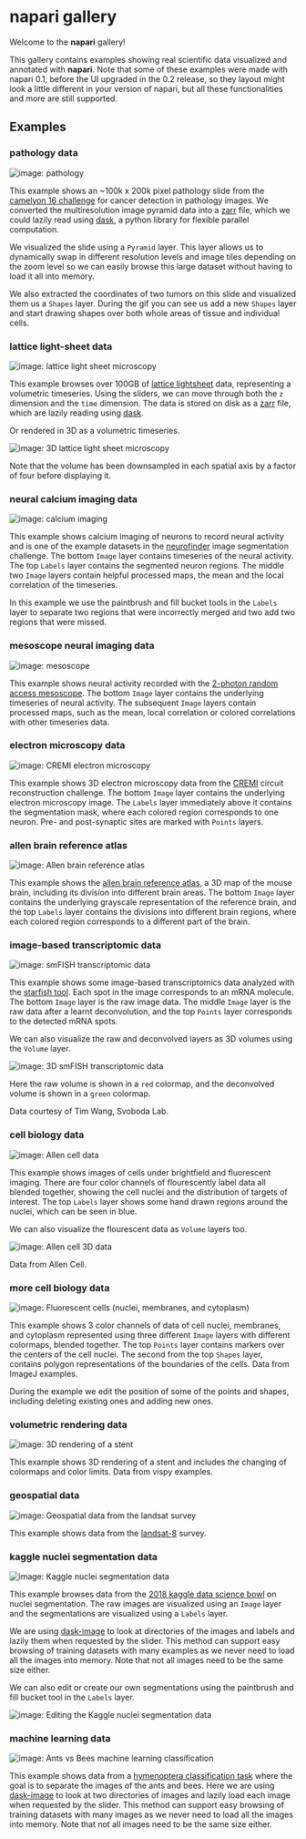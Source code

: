 # napari gallery

Welcome to the **napari** gallery!

This gallery contains examples showing real scientific data visualized and annotated with **napari**.
Note that some of these examples were made with napari 0.1,
before the UI upgraded in the 0.2 release,
so they layout might look a little different in your version of napari,
but all these functionalities and more are still supported.

## Examples

### pathology data

![image: pathology](./assets/gallery/pathology.gif)

This example shows an ~100k x 200k pixel pathology slide from the [camelyon 16 challenge](https://camelyon17.grand-challenge.org/Data/) for cancer detection in pathology images.
We converted the multiresolution image pyramid data into a [zarr](https://zarr.readthedocs.io) file,
which we could lazily read using [dask](https://dask.readthedocs.io/en/latest/),
a python library for flexible parallel computation.

We visualized the slide using a `Pyramid` layer.
This layer allows us to dynamically swap in different resolution levels and image tiles depending on the zoom level
so we can easily browse this large dataset without having to load it all into memory.

We also extracted the coordinates of two tumors on this slide and visualized them us a `Shapes` layer.
During the gif you can see us add a new `Shapes` layer and start drawing shapes over both whole areas of tissue and individual cells.

### lattice light-sheet data

![image: lattice light sheet microscopy](./assets/gallery/LLSM.gif)

This example browses over 100GB of [lattice lightsheet](https://science.sciencemag.org/content/360/6386/eaaq1392) data, representing a volumetric timeseries.
Using the sliders, we can move through both the `z` dimension and the `time` dimension.
The data is stored on disk as a [zarr](https://zarr.readthedocs.io) file,
which are lazily reading using [dask](https://dask.readthedocs.io/en/latest/).

Or rendered in 3D as a volumetric timeseries.

![image: 3D lattice light sheet microscopy](./assets/gallery/LLSM_3D.gif)

Note that the volume has been downsampled in each spatial axis by a factor of four before displaying it.

### neural calcium imaging data

![image: calcium imaging](./assets/gallery/calcium_imaging.gif)

This example shows calcium imaging of neurons to record neural activity
and is one of the example datasets in the [neurofinder](http://neurofinder.codeneuro.org/) image segmentation challenge.
The bottom `Image` layer contains timeseries of the neural activity.
The top `Labels` layer contains the segmented neuron regions.
The middle two `Image` layers contain helpful processed maps,
the mean and the local correlation of the timeseries.

In this example we use the paintbrush and fill bucket tools in the `Labels` layer
to separate two regions that were incorrectly merged and two add two regions that were missed.

### mesoscope neural imaging data

![image: mesoscope](./assets/gallery/mesoscope.gif)

This example shows neural activity recorded with the [2-photon random access mesoscope](https://elifesciences.org/articles/14472).
The bottom `Image` layer contains the underlying timeseries of neural activity.
The subsequent `Image` layers contain processed maps,
such as the mean, local correlation or colored correlations with other timeseries data.

### electron microscopy data

![image: CREMI electron microscopy](./assets/gallery/CREMI.gif)

This example shows 3D electron microscopy data from the [CREMI](https://cremi.org/) circuit reconstruction challenge.
The bottom `Image` layer contains the underlying electron microscopy image.
The `Labels` layer immediately above it contains the segmentation mask,
where each colored region corresponds to one neuron.
Pre- and post-synaptic sites are marked with `Points` layers.

### allen brain reference atlas

![image: Allen brain reference atlas](./assets/gallery/allen_brain.gif)

This example shows the [allen brain reference atlas](https://mouse.brain-map.org/static/atlas),
a 3D map of the mouse brain, including its division into different brain areas.
The bottom `Image` layer contains the underlying grayscale representation of the reference brain,
and the top `Labels` layer contains the divisions into different brain regions,
where each colored region corresponds to a different part of the brain.

### image-based transcriptomic data

![image: smFISH transcriptomic data](./assets/gallery/smFISH.gif)

This example shows some image-based transcriptomics data analyzed with the [starfish tool](https://spacetx-starfish.readthedocs.io/en/latest/).
Each spot in the image corresponds to an mRNA molecule.
The bottom `Image` layer is the raw image data.
The middle `Image` layer is the raw data after a learnt deconvolution,
and the top `Points` layer corresponds to the detected mRNA spots.

We can also visualize the raw and deconvolved layers as 3D volumes using the `Volume` layer.

![image: 3D smFISH transcriptomic data](./assets/gallery/smFISH_3D.gif)

Here the raw volume is shown in a `red` colormap,
and the deconvolved volume is shown in a `green` colormap.

Data courtesy of Tim Wang, Svoboda Lab.

### cell biology data

![image: Allen cell data](./assets/gallery/allen_cell.gif)

This example shows images of cells under brightfield and fluorescent imaging.
There are four color channels of flourescently label data all blended together,
showing the cell nuclei and the distribution of targets of interest.
The top `Labels` layer shows some hand drawn regions around the nuclei,
which can be seen in blue.

We can also visualize the flourescent data as `Volume` layers too.

![image: Allen cell 3D data](./assets/gallery/allen_cell_3D.gif)

Data from Allen Cell.

### more cell biology data

![image: Fluorescent cells (nuclei, membranes, and cytoplasm)](./assets/gallery/cells.gif)

This example shows 3 color channels of data of cell nuclei, membranes, and cytoplasm
represented using three different `Image` layers with different colormaps, blended together.
The top `Points` layer contains markers over the centers of the cell nuclei.
The second from the top `Shapes` layer,
contains polygon representations of the boundaries of the cells.
Data from ImageJ examples.

During the example we edit the position of some of the points and shapes,
including deleting existing ones and adding new ones.

### volumetric rendering data

![image: 3D rendering of a stent](./assets/gallery/stent.gif)

This example shows 3D rendering of a stent
and includes the changing of colormaps and color limits.
Data from vispy examples.

### geospatial data

![image: Geospatial data from the landsat survey](./assets/gallery/geospatial.gif)

This example shows data from the [landsat-8](https://landsat.gsfc.nasa.gov/landsat-8/mission-details/) survey.

### kaggle nuclei segmentation data

![image: Kaggle nuclei segmentation data](./assets/gallery/DSB2018_browse.gif)

This example browses data from the [2018 kaggle data science bowl](https://www.kaggle.com/c/data-science-bowl-2018) on nuclei segmentation.
The raw images are visualized using an `Image` layer
and the segmentations are visualized using a `Labels` layer.

We are using [dask-image](https://dask-image.readthedocs.io) to look at directories of the images
and labels and lazily them when requested by the slider.
This method can support easy browsing of training datasets with many examples
as we never need to load all the images into memory.
Note that not all images need to be the same size either.

We can also edit or create our own segmentations using the paintbrush and fill bucket tool in the `Labels` layer.

![image: Editing the Kaggle nuclei segmentation data](./assets/gallery/DSB2018_edit.gif)

### machine learning data

![image: Ants vs Bees machine learning classification](./assets/gallery/ants_bees.gif)

This example shows data from a [hymenoptera classification task](https://pytorch.org/tutorials/beginner/transfer_learning_tutorial.html)
where the goal is to separate the images of the ants and bees.
Here we are using [dask-image](https://dask-image.readthedocs.io) to look at two directories of images
and lazily load each image when requested by the slider.
This method can support easy browsing of training datasets with many images
as we never need to load all the images into memory.
Note that not all images need to be the same size either.

